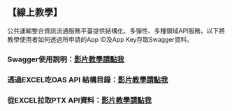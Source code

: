 ## 【線上教學】

公共運輸整合資訊流通服務平臺提供結構化、多彈性、多種領域API服務，以下將教學使用者如何透過所申請的App ID及App Key存取Swagger資料。

### Swagger使用說明：[影片教學請點我](https://youtu.be/hDTEJAxW0Rs)

### 透過EXCEL吃OAS API 結構目錄：[影片教學請點我](https://goo.gl/yYoYmm)

### 從EXCEL拉取PTX API資料：[影片教學請點我](https://goo.gl/J6EV52)

